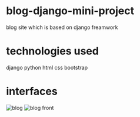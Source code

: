 # blog-django-mini-project
blog site which is based on django freamwork

# technologies used

django 
python
html 
css 
bootstrap

# interfaces

![blog](https://user-images.githubusercontent.com/79581616/136556806-d9fc5d19-956c-416e-a605-9d516e05f10d.png)
![blog front](https://user-images.githubusercontent.com/79581616/136556823-48f22399-c60b-4df5-9c7a-2ed75edb4686.png)
